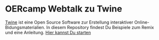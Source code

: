 # OERcamp Webtalk zu Twine

[Twine](https://twinery.org) ist eine Open Source Software zur Erstellung interaktiver Online-Bidungsmaterialien. In diesem Repository findest Du Beispiele zum Remix und eine Anleitung. [Hier kannst Du starten](https://ebildungslabor.github.io/twine-webtalk/)
